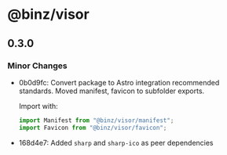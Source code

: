 # @binz/visor

## 0.3.0

### Minor Changes

- 0b0d9fc: Convert package to Astro integration recommended standards. Moved manifest, favicon to subfolder exports.

  Import with:

  ```ts
  import Manifest from "@binz/visor/manifest";
  import Favicon from "@binz/visor/favicon";
  ```

- 168d4e7: Added `sharp` and `sharp-ico` as peer dependencies
